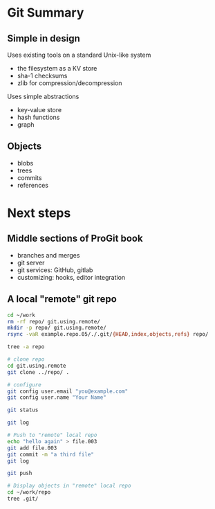 # Git Summary

## Simple in design
Uses existing tools on a standard Unix-like system
* the filesystem as a KV store
* sha-1 checksums
* zlib for compression/decompression

Uses simple abstractions
* key-value store
* hash functions
* graph

## Objects
* blobs
* trees
* commits
* references

# Next steps

## Middle sections of ProGit book
* branches and merges
* git server
* git services: GitHub, gitlab
* customizing: hooks, editor integration

## A local "remote" git repo


```bash
cd ~/work
rm -rf repo/ git.using.remote/
mkdir -p repo/ git.using.remote/
rsync -vaR example.repo.05/./.git/{HEAD,index,objects,refs} repo/
```


```bash
tree -a repo
```


```bash
# clone repo
cd git.using.remote
git clone ../repo/ .
```


```bash
# configure
git config user.email "you@example.com"
git config user.name "Your Name"
```


```bash
git status
```


```bash
git log
```


```bash
# Push to "remote" local repo
echo "hello again" > file.003
git add file.003
git commit -m "a third file"
git log
```


```bash
git push
```


```bash
# Display objects in "remote" local repo
cd ~/work/repo
tree .git/
```
